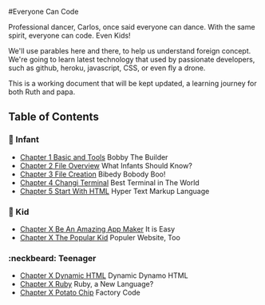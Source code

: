 #Everyone Can Code

Professional dancer, Carlos, once said everyone can dance. 
With the same spirit, everyone can code. Even Kids!

We'll use parables here and there, to help us understand foreign concept. We're going to learn latest technology that used by passionate developers, such as github, heroku, javascript, CSS, or even fly a drone. 

This is a working document that will be kept updated, a learning journey for both Ruth and papa.

## Table of Contents

### :baby: Infant
* [Chapter 1 Basic and Tools](infant/basic_and_tools.md) Bobby The Builder
* [Chapter 2 File Overview](infant/file_overview.md) What Infants Should Know?
* [Chapter 3 File Creation](infant/file_creation.md) Bibedy Bobody Boo!
* [Chapter 4 Changi Terminal](infant/terminal.md) Best Terminal in The World
* [Chapter 5 Start With HTML](infant/start_with_html.md) Hyper Text Markup Language

### :girl: Kid
* [Chapter X Be An Amazing App Maker](kid/getting_started_as_app_maker.md) It is Easy
* [Chapter X The Popular Kid](kid/search_engine_optimization.md) Populer Website, Too

### :neckbeard: Teenager
* [Chapter X Dynamic HTML](teenager/dynamic_html.md) Dynamic Dynamo HTML
* [Chapter X Ruby](teenager/ruby.md) Ruby, a New Language?
* [Chapter X Potato Chip](teenager/potato_chip.md) Factory Code
